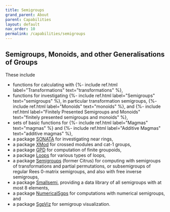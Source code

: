 ```yaml
---
title: Semigroups
grand_parent: About
parent: Capabilities
layout: default
nav_order: 10
permalink: /capabilities/semigroups
---
```

## Semigroups, Monoids, and other Generalisations of Groups

These include
- functions for calculating with
  {%- include ref.html label="Transformations" text="transformations" %},
- functions for investigating
  {%- include ref.html label="Semigroups" text="semigroups" %},
  in particular transformation semigroups,
  {%- include ref.html label="Monoids" text="monoids" %}, and
  {%- include ref.html label="Finitely Presented Semigroups and Monoids" text="finitely presented semigroups and monoids" %},
- sets of basic functions for
  {%- include ref.html label="Magmas" text="magmas" %} and
  {%- include ref.html label="Additive Magmas" text="additive magmas" %},
- a package
  [SONATA](https://gap-packages.github.io/sonata/) for investigating near rings,
- a package
  [XMod](https://gap-packages.github.io/xmod/) for crossed modules and cat-1 groups,
- a package 
  [GPD](https://gap-packages.github.io/groupoids/) 
  for computation of finite groupoids, 
- a package 
  [Loops](https://gap-packages.github.io/loops/) for various types of loops,
- a package 
  [Semigroups](https://semigroups.github.io/Semigroups) (former Citrus)
  for computing with semigroups of transformations and partial permutations,
  or subsemigroups of regular Rees 0-matrix semigroups, and also with
  free inverse semigroups,
- a package 
  [Smallsemi](https://gap-packages.github.io/smallsemi/), providing a data library
  of all semigroups with at most 8 elements,
- a package 
  [NumericalSgps](https://gap-packages.github.io/numericalsgps) 
  for computations with numerical semigroups, and
- a package 
  [SgpViz](https://gap-packages.github.io/sgpviz) for semigroup visualization.
